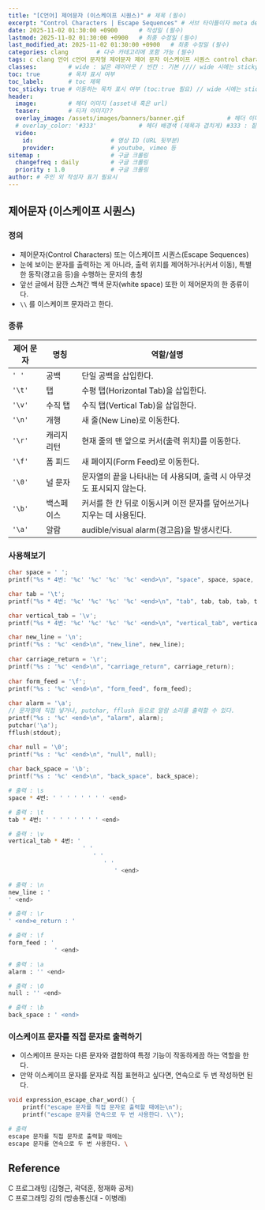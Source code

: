 ```yaml
---
title: "[C언어] 제어문자 (이스케이프 시퀀스)" # 제목 (필수)
excerpt: "Control Characters | Escape Sequences" # 서브 타이틀이자 meta description (필수)
date: 2025-11-02 01:30:00 +0900      # 작성일 (필수)
lastmod: 2025-11-02 01:30:00 +0900   # 최종 수정일 (필수)
last_modified_at: 2025-11-02 01:30:00 +0900   # 최종 수정일 (필수)
categories: clang        # 다수 카테고리에 포함 가능 (필수)
tags: c clang 언어 c언어 문자형 제어문자 제어 문자 이스케이프 시퀀스 control characters escape sequences                    # 태그 복수개 가능 (필수)
classes:         # wide : 넓은 레이아웃 / 빈칸 : 기본 //// wide 시에는 sticky toc 불가
toc: true        # 목차 표시 여부
toc_label:       # toc 제목
toc_sticky: true # 이동하는 목차 표시 여부 (toc:true 필요) // wide 시에는 sticky toc 불가
header: 
  image:         # 헤더 이미지 (asset내 혹은 url)
  teaser:        # 티저 이미지??
  overlay_image: /assets/images/banners/banner.gif            # 헤더 이미지 (제목과 겹치게)
  # overlay_color: '#333'            # 헤더 배경색 (제목과 겹치게) #333 : 짙은 회색 (필수)
  video:
    id:                      # 영상 ID (URL 뒷부분)
    provider:                # youtube, vimeo 등
sitemap :                    # 구글 크롤링
  changefreq : daily         # 구글 크롤링
  priority : 1.0             # 구글 크롤링
author: # 주인 외 작성자 표기 필요시
---
```

<!--postNo: 20251102_007-->


## 제어문자 (이스케이프 시퀀스)

### 정의  

- 제어문자(Control Characters) 또는 이스케이프 시퀀스(Escape Sequences)  
- 눈에 보이는 문자를 출력하는 게 아니라, 출력 위치를 제어하거나(커서 이동), 특별한 동작(경고음 등)을 수행하는 문자의 총칭  
- 앞선 글에서 잠깐 스쳐간 백색 문자(white space) 또한 이 제어문자의 한 종류이다.  
- `\\` 를 이스케이프 문자라고 한다.  

### 종류  

| 제어 문자  | 명칭     | 역할/설명                                    |
| ------ | ------ | ---------------------------------------- |
| `' '`  | 공백     | 단일 공백을 삽입한다.                             |
| `'\t'` | 탭      | 수평 탭(Horizontal Tab)을 삽입한다.              |
| `'\v'` | 수직 탭   | 수직 탭(Vertical Tab)을 삽입한다.                |
| `'\n'` | 개행     | 새 줄(New Line)로 이동한다.                     |
| `'\r'` | 캐리지 리턴 | 현재 줄의 맨 앞으로 커서(출력 위치)를 이동한다.             |
| `'\f'` | 폼 피드   | 새 페이지(Form Feed)로 이동한다.                  |
| `'\0'` | 널 문자   | 문자열의 끝을 나타내는 데 사용되며, 출력 시 아무것도 표시되지 않는다. |
| `'\b'` | 백스페이스  | 커서를 한 칸 뒤로 이동시켜 이전 문자를 덮어쓰거나 지우는 데 사용된다. |
| `'\a'` | 알람     | audible/visual alarm(경고음)을 발생시킨다.        |

### 사용해보기  

```c
char space = ' ';
printf("%s * 4번: '%c' '%c' '%c' '%c' <end>\n", "space", space, space, space, space);

char tab = '\t';
printf("%s * 4번: '%c' '%c' '%c' '%c' <end>\n", "tab", tab, tab, tab, tab);

char vertical_tab = '\v';
printf("%s * 4번: '%c' '%c' '%c' '%c' <end>\n", "vertical_tab", vertical_tab, vertical_tab, vertical_tab, vertical_tab);

char new_line = '\n';
printf("%s : '%c' <end>\n", "new_line", new_line);
  
char carriage_return = '\r';
printf("%s : '%c' <end>\n", "carriage_return", carriage_return);
  
char form_feed = '\f';
printf("%s : '%c' <end>\n", "form_feed", form_feed);
  
char alarm = '\a';
// 문자열에 직접 넣거나, putchar, fflush 등으로 알람 소리를 출력할 수 있다.
printf("%s : '%c' <end>\n", "alarm", alarm);
putchar('\a');
fflush(stdout);

char null = '\0';
printf("%s : '%c' <end>\n", "null", null);
  
char back_space = '\b';
printf("%s : '%c' <end>\n", "back_space", back_space);
```

```bash
# 출력 : \s
space * 4번: ' ' ' ' ' ' ' ' <end>

# 출력 : \t
tab * 4번: ' ' ' ' ' ' ' ' <end>

# 출력 : \v
vertical_tab * 4번: '
                     ' '
                        ' '
                           ' '
                              ' <end>

# 출력 : \n                    
new_line : '
' <end>

# 출력 : \r
' <end>e_return : '

# 출력 : \f
form_feed : '
             ' <end>

# 출력 : \a
alarm : '' <end>

# 출력 : \0
null : '' <end>

# 출력 : \b
back_space : ' <end>
```

### 이스케이프 문자를 직접 문자로 출력하기  

- 이스케이프 문자는 다른 문자와 결합하여 특정 기능이 작동하게끔 하는 역할을 한다.  
- 만약 이스케이프 문자를 문자로 직접 표현하고 싶다면, 연속으로 두 번 작성하면 된다.  

```c
void expression_escape_char_word() {
	printf("escape 문자를 직접 문자로 출력할 때에는\n");
	printf("escape 문자를 연속으로 두 번 사용한다. \\");
```

```bash
# 출력
escape 문자를 직접 문자로 출력할 때에는
escape 문자를 연속으로 두 번 사용한다. \
```


## Reference  

C 프로그래밍 (김형근, 곽덕훈, 정재화 공저)  
C 프로그래밍 강의 (방송통신대 - 이병래)  
